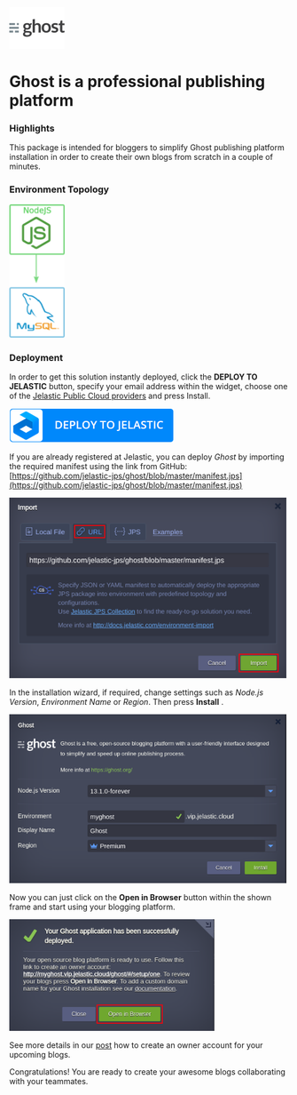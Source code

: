 <p align="left"> 
<img src="images/ghost.png" width="100">
</p>

# Ghost is a professional publishing platform

### Highlights

This package is intended for bloggers to simplify Ghost publishing platform installation in order to create their own blogs from scratch in a couple of minutes.

### Environment Topology

<p align="left"> 
<img src="images/topology.png" width="100"> 
</p>
 
### Deployment

In order to get this solution instantly deployed, click the **DEPLOY TO JELASTIC** button, specify your email address within the widget, choose one of the [Jelastic Public Cloud providers](https://jelastic.cloud/) and press Install.

[![Deploy](https://github.com/jelastic-jps/git-push-deploy/raw/master/images/deploy-to-jelastic.png)](https://jelastic.com/install-application/?manifest=https://raw.githubusercontent.com/jelastic-jps/ghost/master/manifest.jps) 

If you are already registered at Jelastic, you can deploy *Ghost* by importing the required manifest using the link from GitHub:
[https://github.com/jelastic-jps/ghost/blob/master/manifest.jps](https://github.com/jelastic-jps/ghost/blob/master/manifest.jps)

<p align="left"> 
<img src="images/import.png" width="500">
</p>

In the installation wizard, if required, change settings such as *Node.js Version*, *Environment Name* or *Region*. Then press __Install__ .

<p align="left">
<img src="images/install.png" width="500">
</p>

Now you can just click on the **Open in Browser** button within the shown frame and start using your blogging platform.

<p align="left"> 
<img src="images/success.png" width="370">
</p>

See more details in our [post](https://jelastic.com/blog/ghost-blogging-platform-automatic-installation/) how to create an owner account for your upcoming blogs.

Congratulations! You are ready to create your awesome blogs collaborating with your teammates.